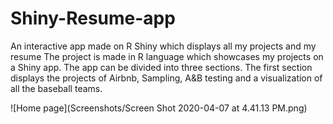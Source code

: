 # Shiny-Resume-app
An interactive app made on R Shiny which displays all my projects and my resume
The project is made in R language which showcases my projects on a Shiny app. The app can be divided into three sections. 
The first section displays the projects of Airbnb, Sampling, A&B testing and a visualization of all the baseball teams. 

![Home page](Screenshots/Screen Shot 2020-04-07 at 4.41.13 PM.png)
